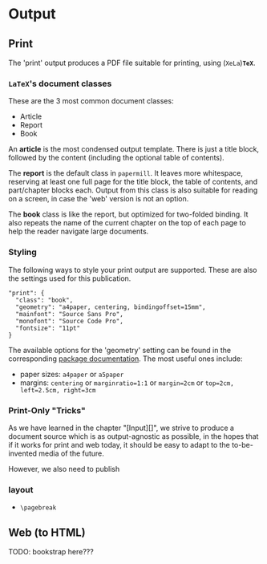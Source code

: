 # Output



## Print

The 'print' output produces a PDF file suitable for printing, using (`XeLa`)**`TeX`**.

### **`LaTeX`**'s document classes

These are the 3 most common document classes: 

- Article
- Report
- Book

An **article** is the most condensed output template. There is just a title block, followed by the content (including the optional table of contents).

The **report** is the default class in `papermill`. It leaves more whitespace, reserving at least one full page for the title block, the table of contents, and part/chapter blocks each. 
Output from this class is also suitable for reading on a screen, in case the 'web' version is not an option.

The **book** class is like the report, but optimized for two-folded binding. It also repeats the name of the current chapter on the top of each page to help the reader navigate large documents.


### Styling

The following ways to style your print output are supported. 
These are also the settings used for this publication.

```
"print": {
  "class": "book",
  "geometry": "a4paper, centering, bindingoffset=15mm",
  "mainfont": "Source Sans Pro",
  "monofont": "Source Code Pro",
  "fontsize": "11pt"
}
```

The available options for the 'geometry' setting can be found in the corresponding [package documentation](http://www.ctan.org/pkg/geometry). The most useful ones include: 

- paper sizes: `a4paper` or `a5paper`
- margins: `centering` or `marginratio=1:1` or `margin=2cm` or `top=2cm, left=2.5cm, right=3cm`


### Print-Only "Tricks"

As we have learned in the chapter "[Input][]", we strive to produce a document source which is as output-agnostic as possible, in the hopes
that if it works for print and web today, it should be easy to adapt
to the to-be-invented media of the future.

However, we also need to publish

### layout

- `\pagebreak`

## Web (to HTML)

TODO: bookstrap here???
